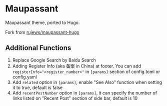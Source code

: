 # Maupassant
Maupassant theme, ported to Hugo.

Fork from [rujews/maupassant-hugo](https://github.com/rujews/maupassant-hugo)

## Additional Functions

1. Replace Google Search by Baidu Search
2. Adding Register Info (aka 备案 in China) at footer.  You can add `registerInfo="<register_number>"` in `[params]` section of config.toml or config.yaml
3. Add `related` option in `[params]`, enable "See Also" function when setting it to true, default is false
3. Add `recentPostNumber` option in `[params]`, it can specify the number of links listed on "Recent Post" section of side bar, default is 10
